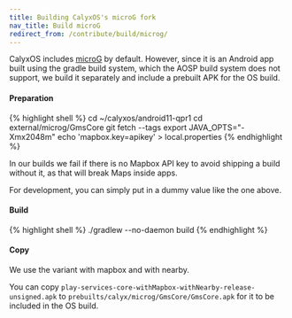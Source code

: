 ```yaml
---
title: Building CalyxOS's microG fork
nav_title: Build microG
redirect_from: /contribute/build/microg/
---
```


CalyxOS includes [microG](https://github.com/microG) by default. However, since it is an Android app built using the gradle build system, which the AOSP build system does not support, we build it separately and include a prebuilt APK for the OS build.

#### Preparation

{% highlight shell %}
cd ~/calyxos/android11-qpr1
cd external/microg/GmsCore
git fetch --tags
export JAVA_OPTS="-Xmx2048m"
echo 'mapbox.key=apikey' > local.properties
{% endhighlight %}

In our builds we fail if there is no Mapbox API key to avoid shipping a build without it, as that will break Maps inside apps.

For development, you can simply put in a dummy value like the one above.

#### Build

{% highlight shell %}
./gradlew --no-daemon build
{% endhighlight %}

#### Copy

We use the variant with mapbox and with nearby.

You can copy `play-services-core-withMapbox-withNearby-release-unsigned.apk` to `prebuilts/calyx/microg/GmsCore/GmsCore.apk` for it to be included in the OS build.